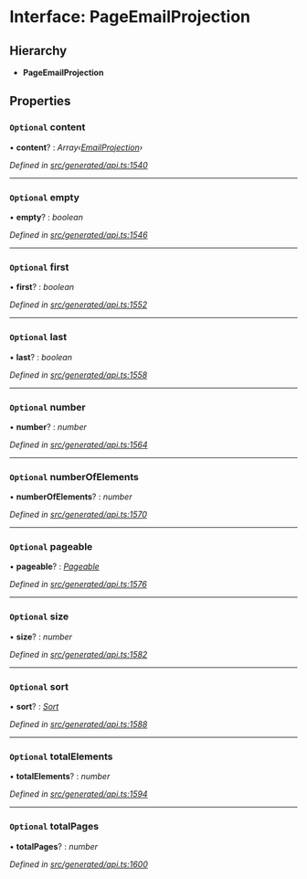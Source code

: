 # Interface: PageEmailProjection

## Hierarchy

* **PageEmailProjection**

## Properties

### `Optional` content

• **content**? : *Array‹[EmailProjection](emailprojection.md)›*

*Defined in [src/generated/api.ts:1540](https://github.com/mailslurp/mailslurp-client-ts-js/blob/4ca018b/src/generated/api.ts#L1540)*

___

### `Optional` empty

• **empty**? : *boolean*

*Defined in [src/generated/api.ts:1546](https://github.com/mailslurp/mailslurp-client-ts-js/blob/4ca018b/src/generated/api.ts#L1546)*

___

### `Optional` first

• **first**? : *boolean*

*Defined in [src/generated/api.ts:1552](https://github.com/mailslurp/mailslurp-client-ts-js/blob/4ca018b/src/generated/api.ts#L1552)*

___

### `Optional` last

• **last**? : *boolean*

*Defined in [src/generated/api.ts:1558](https://github.com/mailslurp/mailslurp-client-ts-js/blob/4ca018b/src/generated/api.ts#L1558)*

___

### `Optional` number

• **number**? : *number*

*Defined in [src/generated/api.ts:1564](https://github.com/mailslurp/mailslurp-client-ts-js/blob/4ca018b/src/generated/api.ts#L1564)*

___

### `Optional` numberOfElements

• **numberOfElements**? : *number*

*Defined in [src/generated/api.ts:1570](https://github.com/mailslurp/mailslurp-client-ts-js/blob/4ca018b/src/generated/api.ts#L1570)*

___

### `Optional` pageable

• **pageable**? : *[Pageable](pageable.md)*

*Defined in [src/generated/api.ts:1576](https://github.com/mailslurp/mailslurp-client-ts-js/blob/4ca018b/src/generated/api.ts#L1576)*

___

### `Optional` size

• **size**? : *number*

*Defined in [src/generated/api.ts:1582](https://github.com/mailslurp/mailslurp-client-ts-js/blob/4ca018b/src/generated/api.ts#L1582)*

___

### `Optional` sort

• **sort**? : *[Sort](sort.md)*

*Defined in [src/generated/api.ts:1588](https://github.com/mailslurp/mailslurp-client-ts-js/blob/4ca018b/src/generated/api.ts#L1588)*

___

### `Optional` totalElements

• **totalElements**? : *number*

*Defined in [src/generated/api.ts:1594](https://github.com/mailslurp/mailslurp-client-ts-js/blob/4ca018b/src/generated/api.ts#L1594)*

___

### `Optional` totalPages

• **totalPages**? : *number*

*Defined in [src/generated/api.ts:1600](https://github.com/mailslurp/mailslurp-client-ts-js/blob/4ca018b/src/generated/api.ts#L1600)*
